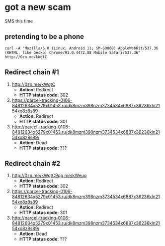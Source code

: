 # got a new scam

SMS this time

## pretending to be a phone
`curl -A "Mozilla/5.0 (Linux; Android 11; SM-G986B) AppleWebKit/537.36 (KHTML, like Gecko) Chrome/91.0.4472.88 Mobile Safari/537.36" http://0zn.me/kWgtC`

## Redirect chain #1
1. http://0zn.me/kWgtC
    * **Action:** Redirect
    * **HTTP status code:** 302
1. https://parcel-tracking-0106-84812634x5279x01453.ru/dk8mzm398nzm3734534x6887x36236kln2154xo8z8s89
    * **Action:** Redirect
    * **HTTP status code:** 301
1. http://parcel-tracking-0106-84812634x5279x01453.ru/dk8mzm398nzm3734534x6887x36236kln2154xo8z8s89/
    * **Action:** Dead
    * **HTTP status code:** ???

## Redirect chain #2
1. http://0zn.me/kWgtC9qg.me/kWeuq
    * **Action:** Redirect
    * **HTTP status code:** 302
1. https://parcel-tracking-0106-84812634x5279x01453.ru/dk8mzm398nzm3734534x6887x36236kln2154xo8z8s89
    * **Action:** Redirect
    * **HTTP status code:** 301
1. http://parcel-tracking-0106-84812634x5279x01453.ru/dk8mzm398nzm3734534x6887x36236kln2154xo8z8s89/
    * **Action:** Dead
    * **HTTP status code:** ???
